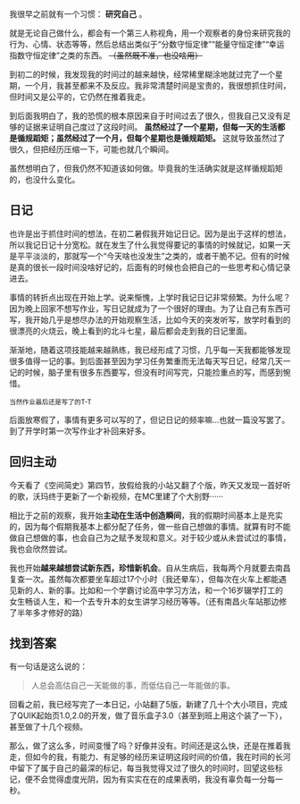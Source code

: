 

我很早之前就有一个习惯： **研究自己** 。

就是无论自己做什么，都会有一个第三人称视角，用一个观察者的身份来研究我的行为、心情、状态等等，然后总结出类似于“分数守恒定律”“能量守恒定律”“幸运指数守恒定律”之类的东西。 ~~（虽然既不准，也没啥用）~~

到初二的时候，我发现我的时间过的越来越快，经常稀里糊涂地就过完了一个星期，一个月，我甚至都来不及反应。我非常清楚时间是宝贵的，我很想抓住时间，但时间又是公平的，它仍然在推着我走。

到后面我明白了，我的恐慌的根本原因来自于时间过去了很久，但我自己又没有足够的证据来证明自己度过了这段时间。 **虽然经过了一个星期，但每一天的生活都是循规蹈矩；虽然经过了一个月，但每个星期也是循规蹈矩。** 这就导致虽然过了很久，但把经历压缩一下，可能也就几个瞬间。

虽然想明白了，但我仍然不知道该如何做。毕竟我的生活确实就是这样循规蹈矩的，也没什么变化。

## 日记

也许是出于抓住时间的想法，在初二暑假我开始记日记。因为是出于这样的想法，所以我记日记十分宽松。就在发生了什么我觉得要记的事情的时候就记，如果一天是平平淡淡的，那就写一个“今天啥也没发生”之类的，或者干脆不记。但有的时候是真的很长一段时间没啥好记的，后面有的时候也会把自己的一些思考和心情记录进去。

事情的转折点出现在开始上学。说来惭愧，上学时我记日记非常频繁。为什么呢？因为晚上回家不想写作业，写日记就成为了一个很好的理由。为了让自己有东西可写，我开始几乎是想尽办法的开始观察生活，比如今天的突发听写，放学时看到的很漂亮的火烧云，晚上看到的北斗七星，最后都会走到我的日记里面。

渐渐地，随着这项技能越来越熟练，我已经形成了习惯，几乎每一天我都能够发现很多值得一记的事。到后面甚至因为学习任务繁重而无法每天写日记，经常几天一记的时候，脑子里有很多东西要写，但没有时间写完，只能捡重点的写，而感到惋惜。

<small>当然作业最后还是写了的T-T</small>

后面放寒假了，事情有更多可以写的了，但记日记的频率嘛...也就一篇没写罢了。到了开学时第一次写作业才补回来好多。

## 回归主动

今天看了《空间简史》第四节，放假给我的小站又翻了个版，昨天又发现一首好听的歌，沃玛终于更新了一个新视频，在MC里建了个大别野······

相比于之前的观察，我开始**主动在生活中创造瞬间**，我的假期时间基本上是充实的，因为每个假期我基本上都分配了任务，做一些自己想做的事情。就算有时不能做自己想做的事，也会自己为之赋予发现和意义。对于较少或从未尝试过的事情，我也会欣然尝试。

我也开始**越来越想尝试新东西，珍惜新机会**。自从生病后，我每两个月就要去南昌复查一次。虽然每次都要坐车超过17个小时（我还晕车），但每次在火车上都能遇见新的人、新的事。比如和一个学霸讨论高中学习方法，和一个16岁辍学打工的女生畅谈人生，和一个去专升本的女生讲学习经历等等。（还有南昌火车站那边修了半年多才修好的路）

## 找到答案

有一句话是这么说的：

> 人总会高估自己一天能做的事，而低估自己一年能做的事。

回看之前，我已经写完了一本日记，小站翻了5版，新建了几十个大小项目，完成了QUIK起始页1.0,2.0的开发，做了音乐盒子3.0（甚至到班上用这个装了一下），甚至做了十几个视频。

那么，做了这么多，时间变慢了吗？好像并没有。时间还是这么快，还是在推着我走，但如今的我，有能力、有足够的经历来证明这段时间的价值，我在时间的长河中留下了属于自己的最深的标记，每当我觉得又过了很久的时间时，回望这些标记，便不会觉得虚度光阴，因为有实实在在的成果表明，我没有辜负每一分每一秒。
  